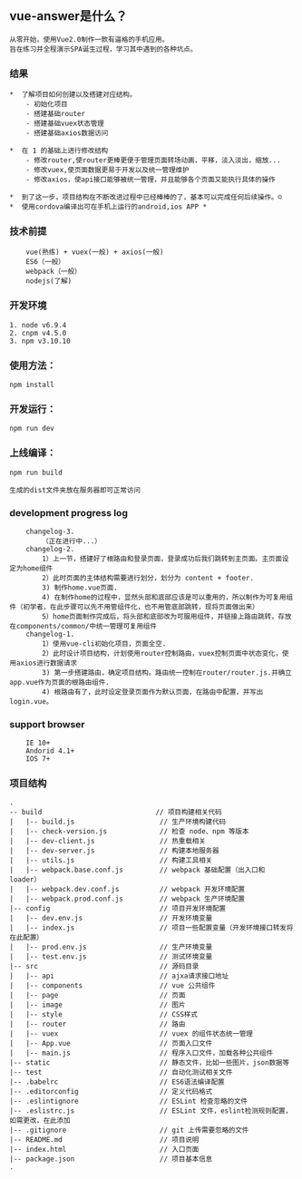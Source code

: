 ## vue-answer是什么？
    从零开始，使用Vue2.0制作一款有逼格的手机应用。
    旨在练习并全程演示SPA诞生过程，学习其中遇到的各种坑点。

### 结果
    *  了解项目如何创建以及搭建对应结构。
        - 初始化项目
        - 搭建基础router
        - 搭建基础vuex状态管理
        - 搭建基础axios数据访问

    *  在 1 的基础上进行修改结构
        - 修改router,使router更棒更便于管理页面转场动画，平移，淡入淡出，缩放...
        - 修改vuex,使页面数据更易于开发以及统一管理维护
        - 修改axios，使api接口能够被统一管理，并且能够各个页面又能执行具体的操作

    *  到了这一步，项目结构在不断改进过程中已经棒棒的了，基本可以完成任何后续操作。☺
    *  使用cordova编译出可在手机上运行的android,ios APP *

### 技术前提
        vue(熟练) + vuex(一般) + axios(一般)
        ES6（一般）
        webpack（一般）
        nodejs(了解)
### 开发环境
    1. node v6.9.4
    2. cnpm v4.5.0
    3. npm v3.10.10

### 使用方法：
    npm install
### 开发运行：
    npm run dev
### 上线编译：
    npm run build

    生成的dist文件夹放在服务器即可正常访问

### development progress log
        changelog-3.
            （正在进行中...）
        changelog-2.
            1）上一节，搭建好了根路由和登录页面，登录成功后我们跳转到主页面。主页面设定为home组件
            2）此时页面的主体结构需要进行划分，划分为 content + footer.
            3) 制作home.vue页面.
            4) 在制作home的过程中，显然头部和底部应该是可以重用的，所以制作为可复用组件（初学者，在此步骤可以先不用管组件化，也不用管底部跳转，现将页面做出来）
            5）home页面制作完成后，将头部和底部改为可服用组件，并链接上路由跳转，存放在components/common/中统一管理可复用组件
        changelog-1.
            1）使用vue-cli初始化项目，页面全空.
            2）此时设计项目结构，计划使用router控制路由，vuex控制页面中状态变化，使用axios进行数据请求
            3) 第一步搭建路由，确定项目结构。路由统一控制在router/router.js.并确立app.vue作为页面的根路由组件.
            4) 根路由有了，此时设定登录页面作为默认页面，在路由中配置，并写出login.vue。

###  support browser
        IE 10+
        Andorid 4.1+
        IOS 7+
### 项目结构
    .
    -- build                            // 项目构建相关代码
    |   |-- build.js                     // 生产环境构建代码
    |   |-- check-version.js             // 检查 node、npm 等版本
    |   |-- dev-client.js                // 热重载相关
    |   |-- dev-server.js                // 构建本地服务器
    |   |-- utils.js                     // 构建工具相关
    |   |-- webpack.base.conf.js         // webpack 基础配置（出入口和 loader）
    |   |-- webpack.dev.conf.js          // webpack 开发环境配置
    |   |-- webpack.prod.conf.js         // webpack 生产环境配置
    |-- config                           // 项目开发环境配置
    |   |-- dev.env.js                   // 开发环境变量
    |   |-- index.js                     // 项目一些配置变量（开发环境接口转发将在此配置）
    |   |-- prod.env.js                  // 生产环境变量
    |   |-- test.env.js                  // 测试环境变量
    |-- src                              // 源码目录
    |   |-- api                          // ajxa请求接口地址
    |   |-- components                   // vue 公共组件
    |   |-- page                         // 页面
    |   |-- image                        // 图片
    |   |-- style                        // CSS样式
    |   |-- router                       // 路由
    |   |-- vuex                         // vuex 的组件状态统一管理
    |   |-- App.vue                      // 页面入口文件
    |   |-- main.js                      // 程序入口文件，加载各种公共组件
    |-- static                           // 静态文件，比如一些图片，json数据等
    |-- test                             // 自动化测试相关文件
    |-- .babelrc                         // ES6语法编译配置
    |-- .editorconfig                    // 定义代码格式
    |-- .eslintignore                    // ESLint 检查忽略的文件
    |-- .eslistrc.js                     // ESLint 文件，eslint检测规则配置，如需更改，在此添加
    |-- .gitignore                       // git 上传需要忽略的文件
    |-- README.md                        // 项目说明
    |-- index.html                       // 入口页面
    |-- package.json                     // 项目基本信息
    .
